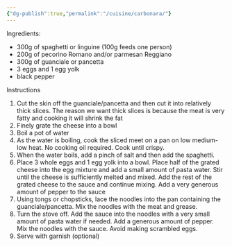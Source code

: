 ```yaml
---
{"dg-publish":true,"permalink":"/cuisine/carbonara/"}
---
```


Ingredients:
- 300g of spaghetti or linguine (100g feeds one person)
- 200g of pecorino Romano and/or parmesan Reggiano
- 300g of guanciale or pancetta
- 3 eggs and 1 egg yolk
- black pepper

Instructions
1. Cut the skin off the guanciale/pancetta and then cut it into relatively thick slices. The reason we want thick slices is because the meat is very fatty and cooking it will shrink the fat
2. Finely grate the cheese into a bowl
3. Boil a pot of water
4. As the water is boiling, cook the sliced meet on a pan on low medium-low heat. No cooking oil required. Cook until crispy.
5. When the water boils, add a pinch of salt and then add the spaghetti.
6. Place 3 whole eggs and 1 egg yolk into a bowl. Place half of the grated cheese into the egg mixture and add a small amount of pasta water. Stir until the cheese is sufficiently melted and mixed. Add the rest of the grated cheese to the sauce and continue mixing. Add a very generous amount of pepper to the sauce
7. Using tongs or chopsticks, lace the noodles into the pan containing the guanciale/pancetta. Mix the noodles with the meat and grease.
8. Turn the stove off. Add the sauce into the noodles with a very small amount of pasta water if needed. Add a generous amount of pepper. Mix the noodles with the sauce. Avoid making scrambled eggs.
9. Serve with garnish (optional)